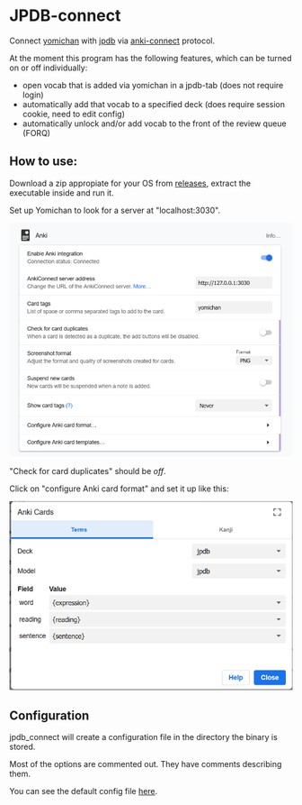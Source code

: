 # JPDB-connect

Connect [yomichan](https://github.com/FooSoft/yomichan) with [jpdb](https://jpdb.io) via [anki-connect](https://foosoft.net/projects/anki-connect/) protocol.

At the moment this program has the following features, which can be turned on or off individually:
- open vocab that is added via yomichan in a jpdb-tab (does not require login)
- automatically add that vocab to a specified deck (does require session cookie, need to edit config)
- automatically unlock and/or add vocab to the front of the review queue (FORQ)

## How to use:

Download a zip appropiate for your OS from [releases](https://github.com/kampffrosch94/jpdb-connect/releases), extract the executable inside and run it.

Set up Yomichan to look for a server at "localhost:3030".

![](doc/yomichansetting1.png)

"Check for card duplicates" should be *off*.

Click on "configure Anki card format" and set it up like this:

![](doc/yomichansetting2.png)

## Configuration

jpdb_connect will create a configuration file in the directory the binary is stored.

Most of the options are commented out. They have comments describing them.

You can see the default config file [here](src/default_config.toml).
